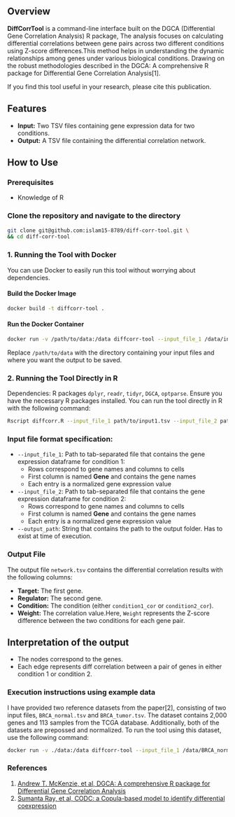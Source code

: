 ## Overview

**DiffCorrTool** is a command-line interface built on the DGCA (Differential Gene Correlation Analysis) R package, The analysis focuses on calculating differential correlations between gene pairs across two different conditions using Z-score differences.This method helps in understanding the dynamic relationships among genes under various biological conditions. Drawing on the robust methodologies described in the DGCA: A comprehensive R package for Differential Gene Correlation Analysis[1].

If you find this tool useful in your research, please cite this publication.


## Features

- **Input:** Two TSV files containing gene expression data for two conditions.
- **Output:** A TSV file containing the differential correlation network.

## How to Use

### Prerequisites

- Knowledge of R 

### Clone the repository and navigate to the directory

```bash
git clone git@github.com:islam15-8789/diff-corr-tool.git \
&& cd diff-corr-tool
```

### 1. Running the Tool with Docker

You can use Docker to easily run this tool without worrying about dependencies.

#### Build the Docker Image

```bash
docker build -t diffcorr-tool .
```

#### Run the Docker Container

```bash
docker run -v /path/to/data:/data diffcorr-tool --input_file_1 /data/input1.tsv --input_file_2 /data/input2.tsv --output_path /data
```

Replace `/path/to/data` with the directory containing your input files and where you want the output to be saved.

### 2. Running the Tool Directly in R

Dependencies: R packages `dplyr`, `readr`, `tidyr`, `DGCA`, `optparse`.
Ensure you have the necessary R packages installed. You can run the tool directly in R with the following command:

```bash
Rscript diffcorr.R --input_file_1 path/to/input1.tsv --input_file_2 path/to/input2.tsv --output_path path/to/output
```

### Input file format specification:
- `--input_file_1`: Path to tab-separated file that contains the gene expression dataframe for condition 1:
    - Rows correspond to gene names and columns to cells 
    - First column is named **Gene** and contains the gene names
    - Each entry is a normalized gene expression value
- `--input_file_2`: Path to tab-separated file that contains the gene expression dataframe for condition 2:
    - Rows correspond to gene names and columns to cells 
    - First column is named **Gene** and contains the gene names
    - Each entry is a normalized gene expression value
- `--output_path`: String that contains the path to the output folder. Has to exist at time of execution.

### Output File

The output file `network.tsv` contains the differential correlation results with the following columns:

- **Target:** The first gene.
- **Regulator:** The second gene.
- **Condition:** The condition (either `condition1_cor` or `condition2_cor`).
- **Weight:** The correlation value.Here, `Weight` represents the Z-score difference between the two conditions for each gene pair.

## Interpretation of the output

- The nodes correspond to the genes.
- Each edge represents diff correlation between a pair of genes in either condition 1 or condition 2.


### Execution instructions using example data

I have provided two reference datasets from the paper[2], consisting of two input files, `BRCA_normal.tsv` and `BRCA_tumor.tsv`. The dataset contains 2,000 genes and 113 samples from the TCGA database. Additionally, both of the datasets are prepossed and normalized. To run the tool using this dataset, use the following command:

```bash
docker run -v ./data:/data diffcorr-tool --input_file_1 /data/BRCA_normal.tsv --input_file_2 /data/BRCA_tumor.tsv --output_path /data
```

### References

1. [Andrew T. McKenzie, et al, DGCA: A comprehensive R package for Differential Gene Correlation Analysis](https://bmcsystbiol.biomedcentral.com/articles/10.1186/s12918-016-0349-1)
2. [Sumanta Ray, et al, CODC: a Copula-based model to identify differential coexpression](https://www.nature.com/articles/s41540-020-0137-9)